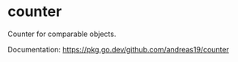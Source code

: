 # counter

Counter for comparable objects.

Documentation: https://pkg.go.dev/github.com/andreas19/counter
